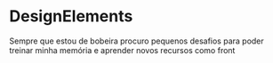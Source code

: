 # DesignElements
Sempre que estou de bobeira procuro pequenos desafios para poder treinar minha memória e aprender novos recursos como front
